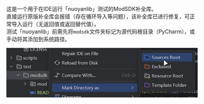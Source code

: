 这是一个用于在IDE运行「nuoyanlib」测试的ModSDK补全库。  
直接运行原版补全库会报错（存在循环导入等问题），该补全库已进行修复，可正常导入运行（无返回值或返回替代值）。  
测试「nuoyanlib」前需先将`modsdk`文件夹标记为源代码根目录（PyCharm），或手动将其添加到系统路径。

<img src="/img/sources_root.png">